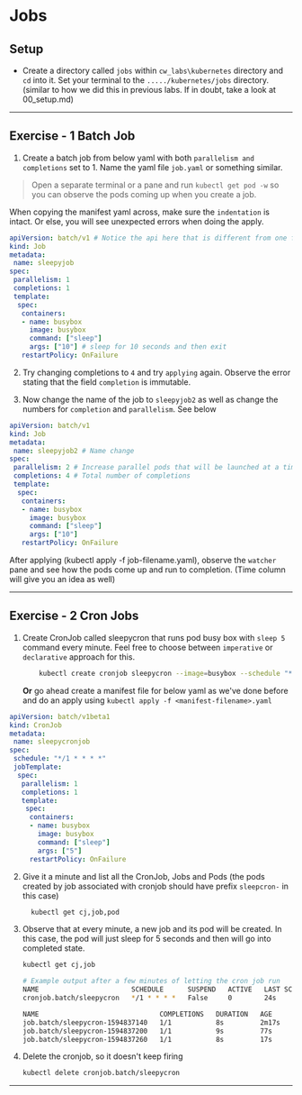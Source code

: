 # Jobs

## Setup

* Create a directory called `jobs` within `cw_labs\kubernetes` directory and `cd` into it. Set your terminal to the `...../kubernetes/jobs` directory. (similar to how we did this in previous labs. If in doubt, take a look at 00_setup.md)

---

## Exercise - 1 Batch Job

1. Create a batch job from below yaml with both `parallelism and completions` set to 1. Name the yaml file `job.yaml` or something similar.

> Open a separate terminal or a pane and run `kubectl get pod -w` so you can observe the pods coming up when you create a job.

When copying the manifest yaml across, make sure the `indentation` is intact. Or else, you will see unexpected errors when doing the apply.

```yaml
apiVersion: batch/v1 # Notice the api here that is different from one for deployment.
kind: Job
metadata:
 name: sleepyjob
spec:
 parallelism: 1
 completions: 1
 template:
  spec:
   containers:
   - name: busybox
     image: busybox
     command: ["sleep"]
     args: ["10"] # sleep for 10 seconds and then exit
   restartPolicy: OnFailure
```

2. Try changing completions to `4` and try `applying` again. Observe the error stating that the field `completion` is immutable.

3. Now change the name of the job to `sleepyjob2` as well as change the numbers for `completion` and `parallelism`. See below

```yaml
apiVersion: batch/v1
kind: Job
metadata:
 name: sleepyjob2 # Name change
spec:
 parallelism: 2 # Increase parallel pods that will be launched at a time
 completions: 4 # Total number of completions
 template:
  spec:
   containers:
   - name: busybox
     image: busybox
     command: ["sleep"]
     args: ["10"]
   restartPolicy: OnFailure
```

After applying (kubectl apply -f job-filename.yaml), observe the `watcher` pane and see how the pods come up and run to completion. (Time column will give you an idea as well)

---

## Exercise - 2 Cron Jobs

1. Create CronJob called sleepycron that runs pod busy box with ```sleep 5``` command every minute. Feel free to choose between `imperative` or `declarative` approach for this.

    ```bash    
        kubectl create cronjob sleepycron --image=busybox --schedule "*/1 * * * *" -- sleep 5        
    ```
    **Or** go ahead create a manifest file for below yaml as we've done before and do an apply using `kubectl apply -f <manifest-filename>.yaml`

```yaml
apiVersion: batch/v1beta1
kind: CronJob
metadata:
 name: sleepycronjob
spec:
 schedule: "*/1 * * * *"
 jobTemplate:
  spec:
   parallelism: 1
   completions: 1
   template:
    spec:
     containers:
     - name: busybox
       image: busybox
       command: ["sleep"]
       args: ["5"]
     restartPolicy: OnFailure
```
 
2. Give it a minute and list all the CronJob, Jobs and Pods (the pods created by job associated with cronjob should have prefix `sleepcron-` in this case)

    ```bash
      kubectl get cj,job,pod       
    ```
3. Observe that at every minute, a new job and its pod will be created. In this case, the pod will just sleep for 5 seconds and then will go into completed state.

   ```bash   
   kubectl get cj,job

   # Example output after a few minutes of letting the cron job run
   NAME                       SCHEDULE      SUSPEND   ACTIVE   LAST SCHEDULE   AGE
   cronjob.batch/sleepycron   */1 * * * *   False     0        24s             11m

   NAME                              COMPLETIONS   DURATION   AGE
   job.batch/sleepycron-1594837140   1/1           8s         2m17s
   job.batch/sleepycron-1594837200   1/1           9s         77s
   job.batch/sleepycron-1594837260   1/1           8s         17s
   ```

4. Delete the cronjob, so it doesn't keep firing

   ```bash
   kubectl delete cronjob.batch/sleepycron 
   ```
---
